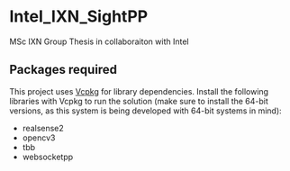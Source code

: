 # Intel_IXN_SightPP
MSc IXN Group Thesis in collaboraiton with Intel

## Packages required
This project uses [Vcpkg](https://github.com/Microsoft/vcpkg) for library dependencies. Install the following libraries with Vcpkg to run the solution (make sure to install the 64-bit versions, as this system is being developed with 64-bit systems in mind):

* realsense2
* opencv3
* tbb
* websocketpp

